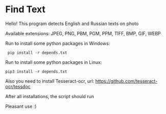 Find Text
=========

Hello! This program detects English and Russian texts on photo

Available extensions: JPEG, PNG, PBM, PGM, PPM, TIFF, BMP, GIF, WEBP


Run to install some python packages in Windows:

	 pip install -r depends.txt


Run to install some python packages in Linux: 

	pip3 install -r depends.txt

Also you need to install Tesseract-ocr, url: https://github.com/tesseract-ocr/tessdoc

After all installations, the script should run


Pleasant use :)
